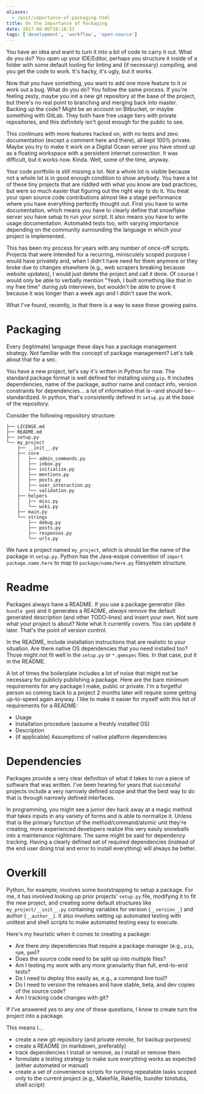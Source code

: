 ```yaml
---
aliases:
  - /post/importance-of-packaging.html
title: On the Importance of Packaging
date: 2017-06-06T10:18:53
tags: ['development', 'workflow', 'open-source']
---
```


You have an idea and want to turn it into a bit of code to carry it out. What do you do? You open up your IDE/Editor, perhaps you structure it inside of a folder with some default tooling for linting and (if necessary) compiling, and you get the code to work. It's hacky, it's ugly, but it works.

Now that you have something, you want to add one more feature to it or work out a bug. What do you do? You follow the same process. If you're feeling zesty, maybe you init a new git repository at the base of the project, but there's no real point to branching and merging back into master. Backing up the code? Might be an account on Bitbucket, or maybe something with GitLab. They both have free usage tiers with private repositories, and this definitely isn't good enough for the public to see.

This continues with more features hacked on, with no tests and zero documentation (except a comment here and there), all kept 100% private. Maybe you try to make it work on a Digital Ocean server you have stood up as a floating workspace with a persistent internet connection. It was difficult, but it works now. Kinda. Well, some of the time, anyway.

Your code portfolio is still missing a lot. Not a whole lot is visible because not a whole lot is in good enough condition to show anybody. You have a lot of these tiny projects that are riddled with what you know are bad practices, but were so much easier that figuring out the right way to do it. You treat your open source code contributions almost like a stage performance where you have everything perfectly thought out. First you have to write documentation, which means you have to clearly define that snowflake server you have setup to run your script. It also means you have to write usage documentation. Automated tests too, with varying importance depending on the community surrounding the language in which your project is implemented.

This has been my process for years with any number of once-off scripts. Projects that were intended for a recurring, minisculely scoped purpose I would have privately and, when I didn't have need for them anymore or they broke due to changes elsewhere (e.g., web scrapers breaking because website updates), I would just delete the project and call it done. Of course I would only be able to verbally mention "Yeah, I built something like that in my free time" during job interviews, but wouldn't be able to prove it because it was longer than a week ago and I didn't save the work.

What I've found, recently, is that there is a way to ease these growing pains.

# Packaging

Every (legitimate) language these days has a package management strategy. Not familiar with the concept of package management? Let's talk about that for a sec.

You have a new project, let's say it's written in Python for now. The standard package format is well defined for installing using `pip`. It includes dependencies, name of the package, author name and contact info, version constraints for dependencies... a lot of information that is--and should be--standardized. In python, that's consistently defined in `setup.py` at the base of the repository.

Consider the following repository structure:

```
├── LICENSE.md
├── README.md
├── setup.py
└── my_project
    ├── __init__.py
    ├── core
    │   ├── admin_commands.py
    │   ├── inbox.py
    │   ├── initialize.py
    │   ├── mentions.py
    │   ├── posts.py
    │   ├── user_interaction.py
    │   └── validation.py
    ├── helpers
    │   ├── misc.py
    │   └── wiki.py
    ├── main.py
    └── strings
        ├── debug.py
        ├── posts.py
        ├── responses.py
        └── urls.py
```

We have a project named `my_project`, which is should be the name of the package in `setup.py`. Python has the Java-esque convention of `import package.name.here` to map to `package/name/here.py` filesystem structure.

# Readme

Packages always have a README. If you use a package generator (like `bundle gem`) and it generates a README, _always_ remove the default generated description (and other TODO-lines) and insert your own. Not sure what your project is about? Note what it currently covers. You can update it later. That's the point of version control.

In the README, include installation instructions that are realistic to your situation. Are there native OS dependencies that you need installed too? Those might not fit well in the `setup.py` or `*.gemspec` files. In that case, put it in the README.

A lot of times the boilerplate includes a lot of noise that might not be necessary for publicly publishing a package. Here are the bare minimum requirements for any package I make, public or private. I'm a forgetful person so coming back to a project 2 months later will require some getting up-to-speed again anyway. I like to make it easier for myself with this list of requirements for a README:

- Usage
- Installation procedure (assume a freshly installed OS)
- Description
- (if applicable) Assumptions of native platform dependencies

# Dependencies

Packages provide a very clear definition of what it takes to run a piece of software that was written. I've been hearing for years that successful projects include a very narrowly defined scope and that the best way to do that is through narrowly defined interfaces.

In programming, you might see a junior dev hack away at a magic method that takes inputs in any variety of forms and is able to normalize it. Unless that is the primary function of the method/command/atomic unit they're creating, more experienced developers realize this very easily snowballs into a maintenance nightmare. The same might be said for dependency tracking. Having a clearly defined set of required dependencies (instead of the end user doing trial and error to install everything) will always be better.

# Overkill

Python, for example, involves some bootstrapping to setup a package. For me, it has involved looking up prior projects' `setup.py` file, modifying it to fit the new project, and creating some default structures like `my_project/__init__.py` containing variables for version (`__version__`) and author (`__author__`). It also involves setting up automated testing with unittest and shell scripts to make automated testing easy to execute.

Here's my heuristic when it comes to creating a package:

- Are there _any_ dependencies that require a package manager (e.g., `pip`, `npm`, `gem`)?
- Does the source code need to be split up into multiple files?
- Am I testing my work with any more granularity than full, end-to-end tests?
- Do I need to deploy this easily as, e.g., a command line tool?
- Do I need to version the releases and have stable, beta, and dev copies of the source code?
- Am I tracking code changes with git?

If I've answered yes to any _one_ of these questions, I know to create turn the project into a package.

This means I...

- create a new git repository (and private remote, for backup purposes)
- create a README (in markdown, preferably)
- track dependencies I install or remove, as I install or remove them
- formulate a testing strategy to make sure everything works as expected (either automated or manual)
- create a set of convenience scripts for running repeatable tasks scoped only to the current project (e.g., Makefile, Rakefile, bundler binstubs, shell script)
